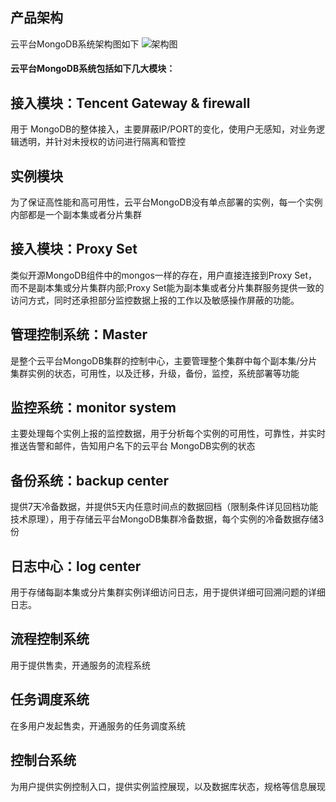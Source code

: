 ## 产品架构
云平台MongoDB系统架构图如下
![架构图](https://mccdn.qcloud.com/static/img/65628226168a3cf8d89643e8aadaeda9/jiagou.png)


#### 云平台MongoDB系统包括如下几大模块：

## 接入模块：Tencent Gateway & firewall
用于 MongoDB的整体接入，主要屏蔽IP/PORT的变化，使用户无感知，对业务逻辑透明，并针对未授权的访问进行隔离和管控
## 实例模块
为了保证高性能和高可用性，云平台MongoDB没有单点部署的实例，每一个实例内部都是一个副本集或者分片集群
## 接入模块：Proxy Set
类似开源MongoDB组件中的mongos一样的存在，用户直接连接到Proxy Set，而不是副本集或分片集群内部;Proxy Set能为副本集或者分片集群服务提供一致的访问方式，同时还承担部分监控数据上报的工作以及敏感操作屏蔽的功能。
## 	管理控制系统：Master
是整个云平台MongoDB集群的控制中心，主要管理整个集群中每个副本集/分片集群实例的状态，可用性，以及迁移，升级，备份，监控，系统部署等功能
## 监控系统：monitor system
主要处理每个实例上报的监控数据，用于分析每个实例的可用性，可靠性，并实时推送告警和邮件，告知用户名下的云平台 MongoDB实例的状态
## 备份系统：backup center
提供7天冷备数据，并提供5天内任意时间点的数据回档（限制条件详见回档功能技术原理），用于存储云平台MongoDB集群冷备数据，每个实例的冷备数据存储3份
## 日志中心：log center
用于存储每副本集或分片集群实例详细访问日志，用于提供详细可回溯问题的详细日志。
## 流程控制系统
用于提供售卖，开通服务的流程系统
## 任务调度系统
在多用户发起售卖，开通服务的任务调度系统
## 控制台系统
为用户提供实例控制入口，提供实例监控展现，以及数据库状态，规格等信息展现
